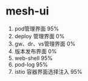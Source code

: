 # mesh-ui
1. pod管理界面 95%
1. deploy 管理界面 0%
1. gw、dr、vs管理界面 0%
1. 版本发布界面 0%
1. web-shell 95%
1. pod-log   95%
1. istio 容器界面选择注入 95%